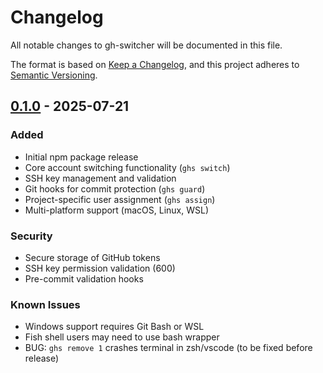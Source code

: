 # Changelog

All notable changes to gh-switcher will be documented in this file.

The format is based on [Keep a Changelog](https://keepachangelog.com/en/1.0.0/),
and this project adheres to [Semantic Versioning](https://semver.org/spec/v2.0.0.html).

## [0.1.0] - 2025-07-21

### Added
- Initial npm package release
- Core account switching functionality (`ghs switch`)
- SSH key management and validation
- Git hooks for commit protection (`ghs guard`)
- Project-specific user assignment (`ghs assign`)
- Multi-platform support (macOS, Linux, WSL)

### Security
- Secure storage of GitHub tokens
- SSH key permission validation (600)
- Pre-commit validation hooks

### Known Issues
- Windows support requires Git Bash or WSL
- Fish shell users may need to use bash wrapper
- BUG: `ghs remove 1` crashes terminal in zsh/vscode (to be fixed before release)

[0.1.0]: https://github.com/seconds-0/gh-switcher/releases/tag/v0.1.0